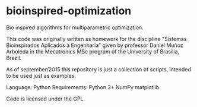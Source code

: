 # bioinspired-optimization
Bio inspired algorithms for multiparametric optimization.

This code was originally written as homework for the discipline "Sistemas Bioinspirados Aplicados à Engenharia" given by professor Daniel Muñoz Arboleda in the Mecatronics MSc program of the University of Brasilia, Brazil.

As of september/2015 this repository is just a collection of scripts, intended to be used just as examples.

Language: Python
Requirements:
  Python 3+
  NumPy
  matplotlib

Code is licensed under the GPL.

